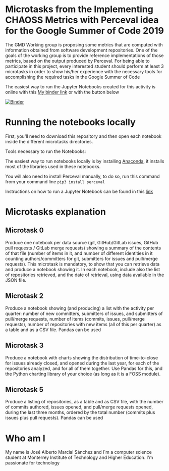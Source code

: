 # Microtasks from the Implementing CHAOSS Metrics with Perceval idea for the Google Summer of Code 2019

The GMD Working group is proposing some metrics
that are computed with information obtained from software development repositories.
One of the goals of the working group is to provide reference implementations of
those metrics, based on the output produced by Perceval. For being able to participate in this project, every interested student should perform at least 3 microtasks in order to show his/her experience with the necessary tools for accomplishing the required tasks in the Google Summer of Code

The easiest way to run the Jupyter Notebooks created for this activity is online with this [My binder link](https://mybinder.org/v2/gh/quirroone/Microtasks_Jose/master) or with the button below

[![Binder](https://mybinder.org/badge_logo.svg)](https://mybinder.org/v2/gh/quirroone/Microtasks_Jose/master)

# Running the notebooks locally

First, you'll need to download this repository and then open each notebook inside the different microtasks directories.

Tools necessary to run the Notebooks:

The easiest way to run notebooks locally is by installing [Anaconda](https://www.anaconda.com/distribution/), it installs most of the libraries used in these notebooks.

You will also need to install Perceval manually, to do so, run this command from your command line ```pip3 install perceval```

Instructions on how to run a Jupyter Notebook can be found in this [link](https://jupyter-notebook-beginner-guide.readthedocs.io/en/latest/execute.html)

# Microtasks explanation

## Microtask 0
Produce one notebook per data source (git, GitHub/GitLab issues, GitHub pull requests / GitLab merge requests) showing a summary of the contents of that file (number of items in it, and number of different identities in it counting authors/committers for git, submitters for issues and pull/merge requests). This microtask is mandatory, to show that you can retrieve data and produce a notebook showing it. In each notebook, include also the list of repositories retrieved, and the date of retrieval, using data available in the JSON file.

## Microtask 2
Produce a notebook showing (and producing) a list with the activity per quarter: number of new committers, submitters of issues, and submitters of pull/merge requests, number of items (commits, issues, pull/merge requests), number of repositories with new items (all of this per quarter) as a table and as a CSV file. Pandas can be used

## Microtask 3
Produce a notebook with charts showing the distribution of time-to-close for issues already closed, and opened during the last year, for each of the repositories analyzed, and for all of them together. Use Pandas for this, and the Python charting library of your choice (as long as it is a FOSS module).

## Microtask 5
Produce a listing of repositories, as a table and as CSV file, with the number of commits authored, issues opened, and pull/merge requests opened, during the last three months, ordered by the total number (commits plus issues plus pull requests). Pandas can be used

# Who am I
My name is José Alberto Marcial Sánchez and I´m a computer science student at Monterrey Institute of Technology and Higher Education. I'm passionate for technology
